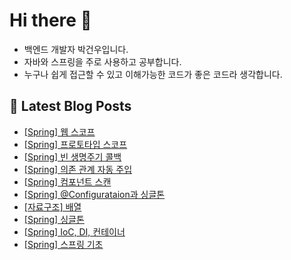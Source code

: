# Hi there 👋

- 백엔드 개발자 박건우입니다.
- 자바와 스프링을 주로 사용하고 공부합니다.
- 누구나 쉽게 접근할 수 있고 이해가능한 코드가 좋은 코드라 생각합니다.

## 📕 Latest Blog Posts

<ul><li><a href='https://velog.io/@gwoprk/Spring-%EC%9B%B9-%EC%8A%A4%EC%BD%94%ED%94%84' target='_blank'>[Spring] 웹 스코프</a></li><li><a href='https://velog.io/@gwoprk/Spring-%ED%94%84%EB%A1%9C%ED%86%A0%ED%83%80%EC%9E%85-%EC%8A%A4%EC%BD%94%ED%94%84' target='_blank'>[Spring] 프로토타입 스코프</a></li><li><a href='https://velog.io/@gwoprk/Spring-%EB%B9%88-%EC%83%9D%EB%AA%85%EC%A3%BC%EA%B8%B0-%EC%BD%9C%EB%B0%B1' target='_blank'>[Spring] 빈 생명주기 콜백</a></li><li><a href='https://velog.io/@gwoprk/Spring-%EC%9D%98%EC%A1%B4-%EA%B4%80%EA%B3%84-%EC%9E%90%EB%8F%99-%EC%A3%BC%EC%9E%85' target='_blank'>[Spring] 의존 관계 자동 주입</a></li><li><a href='https://velog.io/@gwoprk/Spring-%EC%BB%B4%ED%8F%AC%EB%84%8C%ED%8A%B8-%EC%8A%A4%EC%BA%94' target='_blank'>[Spring] 컴포넌트 스캔</a></li><li><a href='https://velog.io/@gwoprk/Spring-Configurataion%EA%B3%BC-%EC%8B%B1%EA%B8%80%ED%86%A4' target='_blank'>[Spring] @Configurataion과 싱글톤</a></li><li><a href='https://velog.io/@gwoprk/%EC%9E%90%EB%A3%8C%EA%B5%AC%EC%A1%B0-%EB%B0%B0%EC%97%B4' target='_blank'>[자료구조] 배열</a></li><li><a href='https://velog.io/@gwoprk/Spring-%EC%8B%B1%EA%B8%80%ED%86%A4' target='_blank'>[Spring] 싱글톤</a></li><li><a href='https://velog.io/@gwoprk/Spring-IoC-DI-%EC%BB%A8%ED%85%8C%EC%9D%B4%EB%84%88' target='_blank'>[Spring] IoC, DI, 컨테이너</a></li><li><a href='https://velog.io/@gwoprk/Spring-%EC%8A%A4%ED%94%84%EB%A7%81-%EA%B8%B0%EC%B4%88' target='_blank'>[Spring] 스프링 기초</a></li></ul>